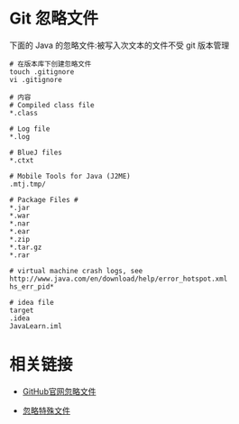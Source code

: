 #  Git 忽略文件

下面的 Java 的忽略文件:被写入次文本的文件不受 git 版本管理

```shell
# 在版本库下创建忽略文件
touch .gitignore
vi .gitignore

# 内容
# Compiled class file
*.class

# Log file
*.log

# BlueJ files
*.ctxt

# Mobile Tools for Java (J2ME)
.mtj.tmp/

# Package Files #
*.jar
*.war
*.nar
*.ear
*.zip
*.tar.gz
*.rar

# virtual machine crash logs, see http://www.java.com/en/download/help/error_hotspot.xml
hs_err_pid*

# idea file
target
.idea
JavaLearn.iml

```



# 相关链接

- [GitHub官网忽略文件](https://github.com/github/gitignore)

- [忽略特殊文件](https://www.liaoxuefeng.com/wiki/896043488029600/900004590234208)

